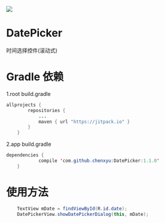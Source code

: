 [![](https://www.jitpack.io/v/chenxyu/DatePicker.svg)](https://www.jitpack.io/#chenxyu/DatePicker)

# DatePicker
时间选择控件(滚动式)


# Gradle 依赖

1.root build.gradle

```java
allprojects {
		repositories {
			...
			maven { url "https://jitpack.io" }
		}
	}
```

2.app build.gradle

```java
dependencies {
	        compile 'com.github.chenxyu:DatePicker:1.1.0'
	}
```


# 使用方法

```java
    TextView mDate = findViewById(R.id.date);
    DatePickerView.showDatePickerDialog(this, mDate);
```
